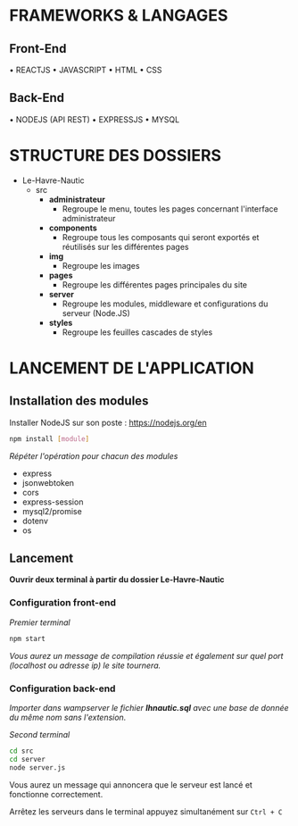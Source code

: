 # FRAMEWORKS & LANGAGES

## Front-End
•	REACTJS
•	JAVASCRIPT
•	HTML
•	CSS

## Back-End
•	NODEJS (API REST)
•	EXPRESSJS
•	MYSQL

# STRUCTURE DES DOSSIERS

* Le-Havre-Nautic
  * src
    * **administrateur**
      * Regroupe le menu, toutes les pages concernant l'interface administrateur 
    * **components**
      * Regroupe tous les composants qui seront exportés et réutilisés sur les différentes pages
    * **img**
      * Regroupe les images
    * **pages**
      * Regroupe les différentes pages principales du site
    * **server**
      * Regroupe les modules, middleware et configurations du serveur (Node.JS)
    * **styles**
      * Regroupe les feuilles cascades de styles

# LANCEMENT DE L'APPLICATION

## Installation des modules 

Installer NodeJS sur son poste : https://nodejs.org/en

```bash
npm install [module]
```

_Répéter l'opération pour chacun des modules_

* express
* jsonwebtoken
* cors
* express-session
* mysql2/promise
* dotenv
* os

## Lancement 
**Ouvrir deux terminal à partir du dossier Le-Havre-Nautic**

### Configuration front-end

_Premier terminal_

```bash
npm start
```

_Vous aurez un message de compilation réussie et également sur quel port (localhost ou adresse ip) le site tournera._

### Configuration back-end

_Importer dans wampserver le fichier  **lhnautic.sql** avec une base de donnée du même nom sans l'extension._

_Second terminal_

```bash
cd src 
cd server 
node server.js
```

Vous aurez un message qui annoncera que le serveur est lancé et fonctionne correctement.

Arrêtez les serveurs dans le terminal appuyez simultanément sur ```Ctrl + C```

